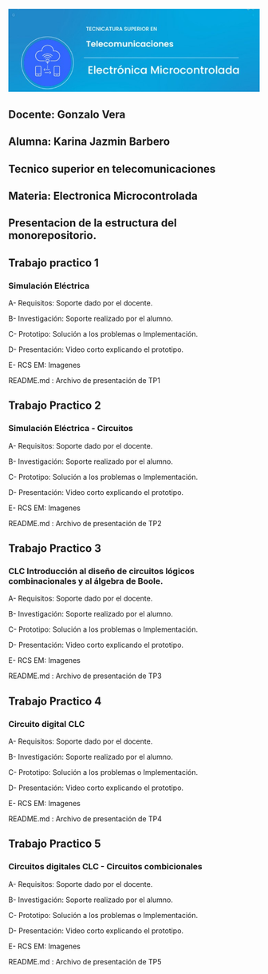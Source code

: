 ![alt text](<img em 1-1.jpg>)
## Docente: Gonzalo Vera      

## Alumna: Karina Jazmin Barbero    

## Tecnico superior en telecomunicaciones  
## Materia: Electronica Microcontrolada   


## Presentacion de la estructura del monorepositorio.      


## Trabajo practico 1     

###  Simulación Eléctrica  

A- Requisitos: Soporte dado por el docente.    


B- Investigación: Soporte realizado por el alumno.     


C- Prototipo: Solución a los problemas o Implementación.     


D- Presentación: Video corto explicando el prototipo.    


E- RCS EM: Imagenes     


README.md : Archivo de presentación de TP1       

## Trabajo Practico 2      

### Simulación Eléctrica - Circuitos      

A- Requisitos: Soporte dado por el docente.    


B- Investigación: Soporte realizado por el alumno.     


C- Prototipo: Solución a los problemas o Implementación.     


D- Presentación: Video corto explicando el prototipo.    


E- RCS EM: Imagenes      

README.md : Archivo de presentación de TP2   


## Trabajo Practico 3     

### CLC Introducción al diseño de circuitos lógicos combinacionales y al álgebra de Boole.      

A- Requisitos: Soporte dado por el docente.    


B- Investigación: Soporte realizado por el alumno.     


C- Prototipo: Solución a los problemas o Implementación.     


D- Presentación: Video corto explicando el prototipo.    


E- RCS EM: Imagenes      

README.md : Archivo de presentación de TP3

## Trabajo Practico 4

### Circuito digital  CLC    

A- Requisitos: Soporte dado por el docente.    


B- Investigación: Soporte realizado por el alumno.     


C- Prototipo: Solución a los problemas o Implementación.     


D- Presentación: Video corto explicando el prototipo.    


E- RCS EM: Imagenes      

README.md : Archivo de presentación de TP4      

## Trabajo Practico 5      

### Circuitos digitales CLC  -  Circuitos combicionales   

A- Requisitos: Soporte dado por el docente.    


B- Investigación: Soporte realizado por el alumno.     


C- Prototipo: Solución a los problemas o Implementación.     


D- Presentación: Video corto explicando el prototipo.    


E- RCS EM: Imagenes      

README.md : Archivo de presentación de TP5      

























